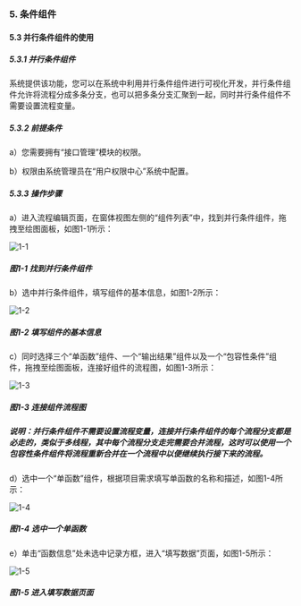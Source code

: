 ### 5. 条件组件

#### 5.3 并行条件组件的使用

##### 5.3.1 并行条件组件

系统提供该功能，您可以在系统中利用并行条件组件进行可视化开发，并行条件组件允许将流程分成多条分支，也可以把多条分支汇聚到一起，同时并行条件组件不需要设置流程变量。

##### 5.3.2 前提条件

a）您需要拥有“接口管理”模块的权限。

b）权限由系统管理员在“用户权限中心”系统中配置。

##### 5.3.3 操作步骤

a）进入流程编辑页面，在窗体视图左侧的“组件列表”中，找到并行条件组件，拖拽至绘图面板，如图1-1所示：

![1-1](https://www.feisuanyz.com/fsimage/zc-image/cz_22_2_2_1.png)

##### 图1-1 找到并行条件组件

b）选中并行条件组件，填写组件的基本信息，如图1-2所示：

![1-2](https://www.feisuanyz.com/fsimage/zc-image/cz_22_2_2_2.png)

##### 图1-2 填写组件的基本信息

c）同时选择三个“单函数”组件、一个“输出结果”组件以及一个“包容性条件”组件，拖拽至绘图面板，连接好组件的流程图，如图1-3所示：

![1-3](https://www.feisuanyz.com/fsimage/zc-image/cz_22_2_2_3.png)

##### 图1-3 连接组件流程图

##### 说明：并行条件组件不需要设置流程变量，连接并行条件组件的每个流程分支都是必走的，类似于多线程，其中每个流程分支走完需要合并流程，这时可以使用一个包容性条件组件将流程重新合并在一个流程中以便继续执行接下来的流程。

d）选中一个“单函数”组件，根据项目需求填写单函数的名称和描述，如图1-4所示：

![1-4](https://www.feisuanyz.com/fsimage/zc-image/cz_22_2_2_4.png)

##### 图1-4 选中一个单函数

e）单击“函数信息”处未选中记录方框，进入“填写数据”页面，如图1-5所示：

![1-5](https://www.feisuanyz.com/fsimage/zc-image/cz_22_2_2_5.png)

##### 图1-5 进入填写数据页面
